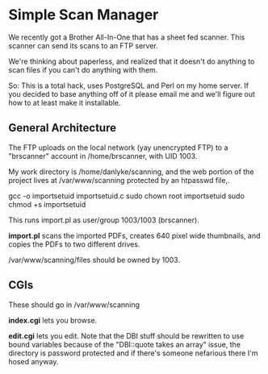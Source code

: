 # Simple Scan Manager

We recently got a Brother All-In-One that has a sheet fed
scanner. This scanner can send its scans to an FTP server.

We're thinking about paperless, and realized that it doesn't do
anything to scan files if you can't do anything with them.

So: This is a total hack, uses PostgreSQL and Perl on my home
server. If you decided to base anything off of it please email me and
we'll figure out how to at least make it installable.

## General Architecture

The FTP uploads on the local network (yay unencrypted FTP) to a
"brscanner" account in /home/brscanner, with UID 1003.

My work directory is /home/danlyke/scanning, and the web portion of
the project lives at /var/www/scanning protected by an htpasswd file,.

   gcc -o importsetuid importsetuid.c
   sudo chown root importsetuid
   sudo chmod +s importsetuid

This runs import.pl as user/group 1003/1003 (brscanner).

**import.pl** scans the imported PDFs, creates 640 pixel wide thumbnails,
and copies the PDFs to two different drives.

/var/www/scanning/files should be owned by 1003.

## CGIs

These should go in /var/www/scanning

**index.cgi** lets you browse.

**edit.cgi** lets you edit. Note that the DBI stuff should be rewritten to
use bound variables because of the "DBI::quote takes an array" issue,
the directory is password protected and if there's someone nefarious
there I'm hosed anyway.



